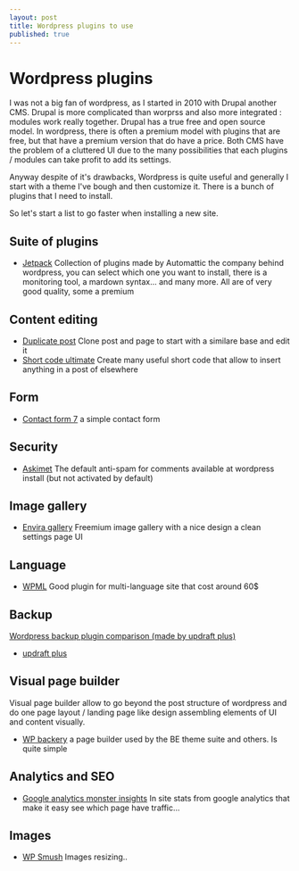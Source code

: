 ```yaml
---
layout: post
title: Wordpress plugins to use
published: true
---
```


# Wordpress plugins

I was not a big fan of wordpress, as I started in 2010 with Drupal another CMS. Drupal is more complicated than worprss and also more integrated : modules work really together. Drupal has a true free and open source model. In wordpress, there is often a premium model with plugins that are free, but that have a premium version that do have a price. Both CMS have the problem of a cluttered UI due to the many possibilities that each plugins / modules can take profit to add its settings.

Anyway despite of it's drawbacks, Wordpress is quite useful and generally I start with a theme I've bough and then customize it. There is a bunch of plugins that I need to install.

So let's start a list to go faster when installing a new site.

## Suite of plugins

* [Jetpack](https://jetpack.com/) Collection of plugins made by Automattic the company behind wordpress, you can select which one you want to install, there is a monitoring tool, a mardown syntax... and many more. All are of very good quality, some a premium

## Content editing

* [Duplicate post](https://duplicate-post.lopo.it/) Clone post and page to start with a similare base and edit it
* [Short code ultimate](https://gndev.info/shortcodes-ultimate/) Create many useful short code that allow to insert anything in a post of elsewhere

## Form

* [Contact form 7](https://contactform7.com) a simple contact form

## Security

* [Askimet](https://wordpress.org/plugins/akismet/) The default anti-spam for comments  available at wordpress install \(but not activated by default\)

## Image gallery

* [Envira gallery](http://enviragallery.com/) Freemium image gallery  with a nice design a clean settings page UI 

## Language

* [WPML](https://wpml.org/) Good plugin for multi-language site that cost around 60$

## Backup

[Wordpress backup plugin comparison \(made by updraft plus\)](https://updraftplus.com/wordpress-backup-plugin-comparison/)

* [updraft plus](https://updraftplus.com/)

## Visual page builder

Visual page builder allow to go beyond the post structure of wordpress and do one page layout / landing page like design assembling elements of UI and content visually.

* [WP backery](http://wpbakery.com/) a page builder used by the BE theme suite and others. Is quite simple 

## Analytics and SEO

* [Google analytics monster insights](https://www.monsterinsights.com/) In site  stats from google analytics that make it easy  see which page have traffic...

## Images

* [WP Smush](http://premium.wpmudev.org/) Images resizing..


